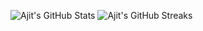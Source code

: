 ![Ajit's GitHub Stats](https://github-readme-stats.vercel.app/api?username=dkhanal112&count_private=true&show_icons=true&theme=tokyonight)
![Ajit's GitHub Streaks](https://github-readme-streak-stats.herokuapp.com/?user=dkhanal112&theme=system)
